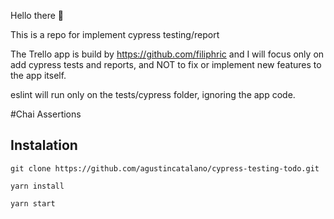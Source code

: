 
Hello there 👋

This is a repo for implement cypress testing/report 

The Trello app is build by https://github.com/filiphric and I will focus only on add cypress tests and reports, and NOT to fix or implement new features to the app itself.

eslint will run only on the tests/cypress folder, ignoring the app code. 

#Chai Assertions

## Instalation

`git clone https://github.com/agustincatalano/cypress-testing-todo.git`

`yarn install`

`yarn start`




